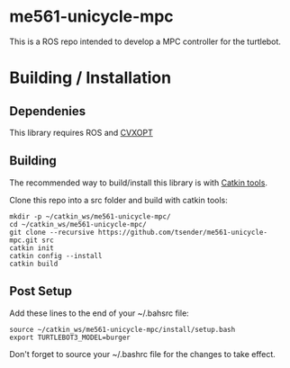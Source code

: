 me561-unicycle-mpc
==================

This is a ROS repo intended to develop a MPC controller for the turtlebot.

# Building / Installation

## Dependenies

This library requires ROS and [CVXOPT](https://cvxopt.org/install/index.html)

## Building
The recommended way to build/install this library is with [Catkin tools](https://catkin-tools.readthedocs.io/en/latest/installing.html).

Clone this repo into a src folder and build with catkin tools:

    mkdir -p ~/catkin_ws/me561-unicycle-mpc/
    cd ~/catkin_ws/me561-unicycle-mpc/
    git clone --recursive https://github.com/tsender/me561-unicycle-mpc.git src
    catkin init
    catkin config --install
    catkin build
    
## Post Setup
Add these lines to the end of your ~/.bahsrc file:

    source ~/catkin_ws/me561-unicycle-mpc/install/setup.bash
    export TURTLEBOT3_MODEL=burger
    
Don't forget to source your ~/.bashrc file for the changes to take effect.
